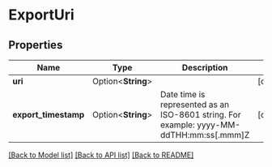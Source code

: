 # ExportUri

## Properties

Name | Type | Description | Notes
------------ | ------------- | ------------- | -------------
**uri** | Option<**String**> |  | [optional]
**export_timestamp** | Option<**String**> | Date time is represented as an ISO-8601 string. For example: yyyy-MM-ddTHH:mm:ss[.mmm]Z | [optional]

[[Back to Model list]](../README.md#documentation-for-models) [[Back to API list]](../README.md#documentation-for-api-endpoints) [[Back to README]](../README.md)


